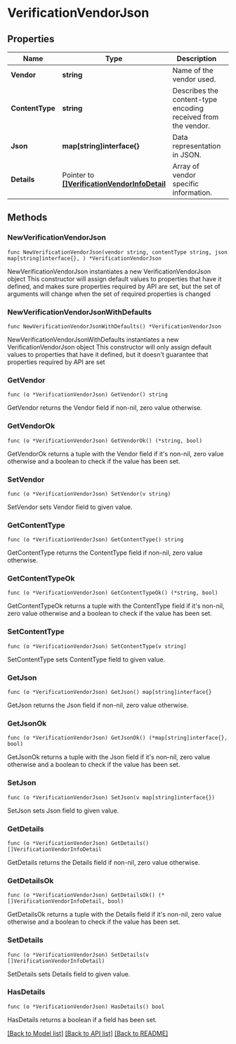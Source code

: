 # VerificationVendorJson

## Properties

Name | Type | Description | Notes
------------ | ------------- | ------------- | -------------
**Vendor** | **string** | Name of the vendor used. | 
**ContentType** | **string** | Describes the content-type encoding received from the vendor. | 
**Json** | **map[string]interface{}** | Data representation in JSON. | 
**Details** | Pointer to [**[]VerificationVendorInfoDetail**](VerificationVendorInfoDetail.md) | Array of vendor specific information. | [optional] [readonly] 

## Methods

### NewVerificationVendorJson

`func NewVerificationVendorJson(vendor string, contentType string, json map[string]interface{}, ) *VerificationVendorJson`

NewVerificationVendorJson instantiates a new VerificationVendorJson object
This constructor will assign default values to properties that have it defined,
and makes sure properties required by API are set, but the set of arguments
will change when the set of required properties is changed

### NewVerificationVendorJsonWithDefaults

`func NewVerificationVendorJsonWithDefaults() *VerificationVendorJson`

NewVerificationVendorJsonWithDefaults instantiates a new VerificationVendorJson object
This constructor will only assign default values to properties that have it defined,
but it doesn't guarantee that properties required by API are set

### GetVendor

`func (o *VerificationVendorJson) GetVendor() string`

GetVendor returns the Vendor field if non-nil, zero value otherwise.

### GetVendorOk

`func (o *VerificationVendorJson) GetVendorOk() (*string, bool)`

GetVendorOk returns a tuple with the Vendor field if it's non-nil, zero value otherwise
and a boolean to check if the value has been set.

### SetVendor

`func (o *VerificationVendorJson) SetVendor(v string)`

SetVendor sets Vendor field to given value.


### GetContentType

`func (o *VerificationVendorJson) GetContentType() string`

GetContentType returns the ContentType field if non-nil, zero value otherwise.

### GetContentTypeOk

`func (o *VerificationVendorJson) GetContentTypeOk() (*string, bool)`

GetContentTypeOk returns a tuple with the ContentType field if it's non-nil, zero value otherwise
and a boolean to check if the value has been set.

### SetContentType

`func (o *VerificationVendorJson) SetContentType(v string)`

SetContentType sets ContentType field to given value.


### GetJson

`func (o *VerificationVendorJson) GetJson() map[string]interface{}`

GetJson returns the Json field if non-nil, zero value otherwise.

### GetJsonOk

`func (o *VerificationVendorJson) GetJsonOk() (*map[string]interface{}, bool)`

GetJsonOk returns a tuple with the Json field if it's non-nil, zero value otherwise
and a boolean to check if the value has been set.

### SetJson

`func (o *VerificationVendorJson) SetJson(v map[string]interface{})`

SetJson sets Json field to given value.


### GetDetails

`func (o *VerificationVendorJson) GetDetails() []VerificationVendorInfoDetail`

GetDetails returns the Details field if non-nil, zero value otherwise.

### GetDetailsOk

`func (o *VerificationVendorJson) GetDetailsOk() (*[]VerificationVendorInfoDetail, bool)`

GetDetailsOk returns a tuple with the Details field if it's non-nil, zero value otherwise
and a boolean to check if the value has been set.

### SetDetails

`func (o *VerificationVendorJson) SetDetails(v []VerificationVendorInfoDetail)`

SetDetails sets Details field to given value.

### HasDetails

`func (o *VerificationVendorJson) HasDetails() bool`

HasDetails returns a boolean if a field has been set.


[[Back to Model list]](../README.md#documentation-for-models) [[Back to API list]](../README.md#documentation-for-api-endpoints) [[Back to README]](../README.md)


